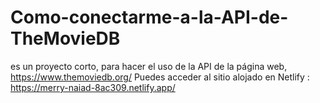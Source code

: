 # Como-conectarme-a-la-API-de-TheMovieDB
es un proyecto corto, para hacer el uso de la API de la página web, https://www.themoviedb.org/
Puedes acceder al sitio alojado en Netlify : https://merry-naiad-8ac309.netlify.app/
